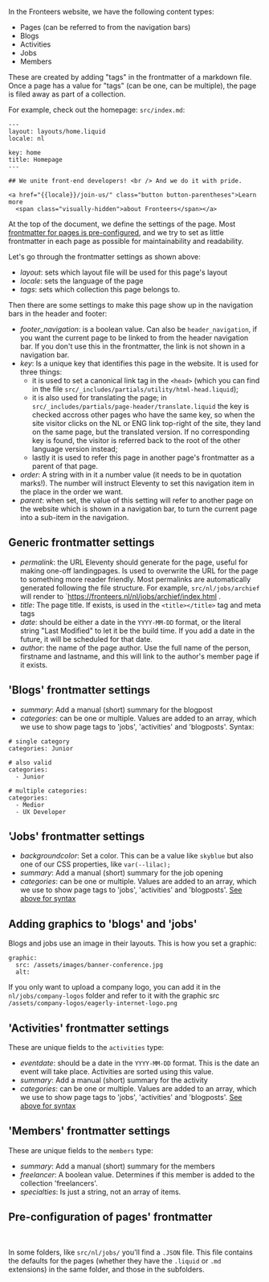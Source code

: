 In the Fronteers website, we have the following content types: 

- Pages (can be referred to from the navigation bars)
- Blogs
- Activities 
- Jobs 
- Members

These are created by adding "tags" in the frontmatter of a markdown file. Once a page has a value for "tags" (can be one, can be multiple), the page is filed away as part of a collection.

For example, check out the homepage: `src/index.md`:

```
---
layout: layouts/home.liquid
locale: nl

key: home
title: Homepage
---

## We unite front-end developers! <br /> And we do it with pride.

<a href="{{locale}}/join-us/" class="button button-parentheses">Learn more 
  <span class="visually-hidden">about Fronteers</span></a>
```

At the top of the document, we define the settings of the page. Most [frontmatter for pages is pre-configured](#pre-configuration-of-pages), and we try to set as little frontmatter in each page as possible for maintainability and readability.

Let's go through the frontmatter settings as shown above:

- *layout*: sets which layout file will be used for this page's layout
- *locale*: sets the language of the page
- *tags*: sets which collection this page belongs to.

Then there are some settings to make this page show up in the navigation bars in the header and footer:

- *footer_navigation*: is a boolean value. Can also be `header_navigation`, if you want the current page to be linked to from the header navigation bar. If you don't use this in the frontmatter, the link is not shown in a navigation bar.
- *key*: Is a unique key that identifies this page in the website. It is used for three things:
    - it is used to set a canonical link tag in the `<head>` (which you can find in the file `src/_includes/partials/utility/html-head.liquid`);
    - it is also used for translating the page; in `src/_includes/partials/page-header/translate.liquid` the key is checked accross other pages who have the same key, so when the site visitor clicks on the NL or ENG link top-right of the site, they land on the same page, but the translated version. If no corresponding key is found, the visitor is referred back to the root of the other language version instead;
    - lastly it is used to refer this page in another page's frontmatter as a parent of that page. 
- *order*: A string with in it a number value (it needs to be in quotation marks!). The number will instruct Eleventy to set this navigation item in the place in the order we want.
- *parent*: when set, the value of this setting will refer to another page on the website which is shown in a navigation bar, to turn the current page into a sub-item in the navigation.

## Generic frontmatter settings

- *permalink*: the URL Eleventy should generate for the page, useful for making one-off landingpages. Is used to overwrite the URL for the page to something more reader friendly. Most permalinks are automatically generated following the file structure. For example, `src/nl/jobs/archief` will render to `https://fronteers.nl/nl/jobs/archief/index.html . 
- *title*: The page title. If exists, is used in the `<title></title>` tag and meta tags
- *date*: should be either a date in the `YYYY-MM-DD` format, or the literal string "Last Modified" to let it be the build time. If you add a date in the future, it will be scheduled for that date.
- *author*: the name of the page author. Use the full name of the person, firstname and lastname, and this will link to the author's member page if it exists.

## 'Blogs' frontmatter settings

- *summary*: Add a manual (short) summary for the blogpost
- *categories*: can be one or multiple. Values are added to an array, which we use to show page tags to 'jobs', 'activities' and 'blogposts'. <span id="categories-syntax">Syntax:</span>

```
# single category
categories: Junior

# also valid
categories:
  - Junior

# multiple categories:
categories:
  - Medior
  - UX Developer
```

## 'Jobs' frontmatter settings

- *backgroundcolor*: Set a color. This can be a value like `skyblue` but also one of our CSS properties, like `var(--lilac);`
- *summary*: Add a manual (short) summary for the job opening
- *categories*: can be one or multiple. Values are added to an array, which we use to show page tags to 'jobs', 'activities' and 'blogposts'. [See above for syntax](#categories-syntax)

## Adding graphics to 'blogs' and 'jobs'

Blogs and jobs use an image in their layouts. This is how you set a graphic:

```
graphic:
  src: /assets/images/banner-conference.jpg
  alt:
```

If you only want to upload a company logo, you can add it in the `nl/jobs/company-logos` folder and refer to it with the graphic src `/assets/company-logos/eagerly-internet-logo.png` 


## 'Activities' frontmatter settings

These are unique fields to the `activities` type:

- *eventdate*: should be a date in the `YYYY-MM-DD` format. This is the date an event will take place. Activities are sorted using this value.
- *summary*: Add a manual (short) summary for the activity 
- *categories*: can be one or multiple. Values are added to an array, which we use to show page tags to 'jobs', 'activities' and 'blogposts'. [See above for syntax](#categories-syntax)


## 'Members' frontmatter settings

These are unique fields to the `members` type:
- *summary*: Add a manual (short) summary for the members
- *freelancer*: A boolean value. Determines if this member is added to the collection 'freelancers'. 
- *specialties*: Is just a string, not an array of items.


## Pre-configuration of pages' frontmatter

<span id="pre-configuration-of-pages">&nbsp;</span>

In some folders, like `src/nl/jobs/` you'll find a `.JSON` file. This file contains the defaults for the pages (whether they have the `.liquid` or `.md` extensions) in the same folder, and those in the subfolders. 

